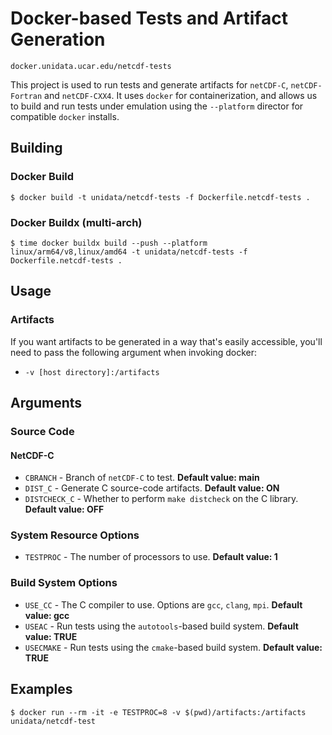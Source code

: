 # Docker-based Tests and Artifact Generation

`docker.unidata.ucar.edu/netcdf-tests`

This project is used to run tests and generate artifacts for `netCDF-C`, `netCDF-Fortran` and `netCDF-CXX4`.  It uses `docker` for containerization, and allows us to build and run tests under emulation using the `--platform` director for compatible `docker` installs. 

## Building

### Docker Build

    $ docker build -t unidata/netcdf-tests -f Dockerfile.netcdf-tests .

### Docker Buildx (multi-arch)

    $ time docker buildx build --push --platform linux/arm64/v8,linux/amd64 -t unidata/netcdf-tests -f Dockerfile.netcdf-tests .
## Usage

### Artifacts

If you want artifacts to be generated in a way that's easily accessible, you'll need to pass the following argument when invoking docker:

*  `-v [host directory]:/artifacts`

## Arguments

### Source Code

#### NetCDF-C

* `CBRANCH` - Branch of `netCDF-C` to test. **Default value: main**
* `DIST_C` - Generate C source-code artifacts. **Default value: ON**
* `DISTCHECK_C` - Whether to perform `make distcheck` on the C library.  **Default value: OFF**

### System Resource Options

* `TESTPROC` - The number of processors to use. **Default value: 1**

### Build System Options

* `USE_CC` - The C compiler to use.  Options are `gcc`, `clang`, `mpi`.  **Default value: gcc**
* `USEAC` - Run tests using the `autotools`-based build system. **Default value: TRUE**
* `USECMAKE` - Run tests using the `cmake`-based build system. **Default value: TRUE**

## Examples

    $ docker run --rm -it -e TESTPROC=8 -v $(pwd)/artifacts:/artifacts unidata/netcdf-test 